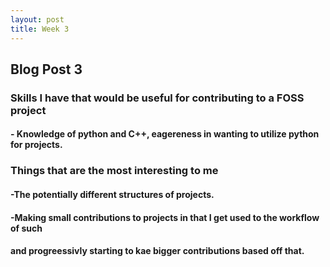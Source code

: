 ```yaml
---
layout: post
title: Week 3
---
```

## Blog Post 3

### **Skills I have that would be useful for contributing to a FOSS project**

#### - Knowledge of python and C++, eagereness in wanting to utilize python for projects.
      
### **Things that are the most interesting to me**

#### -The potentially different structures of projects. 
#### -Making small contributions to projects in that I get used to the workflow of such
#### and progreessivly starting to kae bigger contributions based off that.
